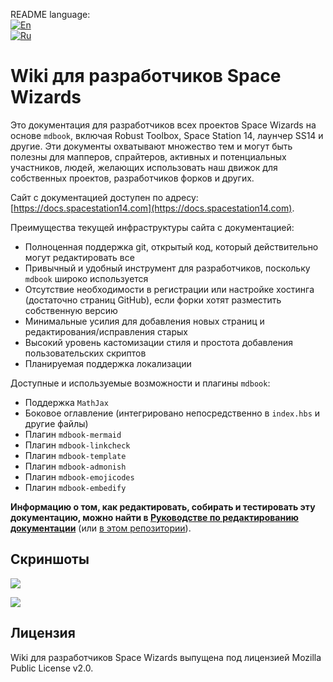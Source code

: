 ﻿README language: \
[![En](https://img.shields.io/badge/en-gray)](README.md)  
[![Ru](https://img.shields.io/badge/ru-green)](README-ru.md)

# Wiki для разработчиков Space Wizards

Это документация для разработчиков всех проектов Space Wizards на основе `mdbook`, включая Robust Toolbox, Space Station 14, лаунчер SS14 и другие. Эти документы охватывают множество тем и могут быть полезны для мапперов, спрайтеров, активных и потенциальных участников, людей, желающих использовать наш движок для собственных проектов, разработчиков форков и других.

Сайт с документацией доступен по адресу: [https://docs.spacestation14.com](https://docs.spacestation14.com).

Преимущества текущей инфраструктуры сайта с документацией:
- Полноценная поддержка git, открытый код, который действительно могут редактировать все
- Привычный и удобный инструмент для разработчиков, поскольку `mdbook` широко используется
- Отсутствие необходимости в регистрации или настройке хостинга (достаточно страниц GitHub), если форки хотят разместить собственную версию
- Минимальные усилия для добавления новых страниц и редактирования/исправления старых
- Высокий уровень кастомизации стиля и простота добавления пользовательских скриптов
- Планируемая поддержка локализации

Доступные и используемые возможности и плагины `mdbook`:
- Поддержка `MathJax`
- Боковое оглавление (интегрировано непосредственно в `index.hbs` и другие файлы)
- Плагин `mdbook-mermaid`
- Плагин `mdbook-linkcheck`
- Плагин `mdbook-template`
- Плагин `mdbook-admonish`
- Плагин `mdbook-emojicodes`
- Плагин `mdbook-embedify`

**Информацию о том, как редактировать, собирать и тестировать эту документацию, можно найти в [Руководстве по редактированию документации](https://spacestation14.io/docs/en/meta/guide-to-editing-docs.html)** (или [в этом репозитории](./src/en/meta/guide-to-editing-docs.md)).

## Скриншоты

![](src/en/assets/images/readme-example-1.png)

![](src/en/assets/images/readme-example-2.png)

## Лицензия

Wiki для разработчиков Space Wizards выпущена под лицензией Mozilla Public License v2.0.
